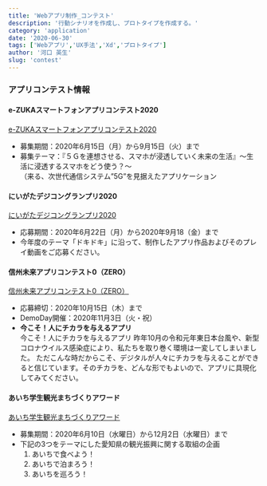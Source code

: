 ```yaml
---
title: 'Webアプリ制作_コンテスト'
description: '行動シナリオを作成し、プロトタイプを作成する。'
category: 'application'
date: '2020-06-30'
tags: ['Webアプリ','UX手法','Xd','プロトタイプ']
author: '河口 英生'
slug: 'contest'
---
```

<div class="post-section">
<h3 class="title is-5" >アプリコンテスト情報</h3>

<h4 class="title is-6" >e-ZUKAスマートフォンアプリコンテスト2020</h4>

[e-ZUKAスマートフォンアプリコンテスト2020](http://e-zuka.info/2020/)
- 募集期間：2020年6月15日（月）から9月15日（火）まで
- 募集テーマ：『５Ｇを連想させる、スマホが浸透していく未来の生活』～生活に浸透するスマホをどう使う？～  
（来る、次世代通信システム”5G”を見据えたアプリケーション

<h4 class="title is-6" >にいがたデジコングランプリ2020</h4>

[にいがたデジコングランプリ2020](https://www.niigata-digicon.com/digicon/index.html)
- 応募期間：2020年6月22日（月）から2020年9月18（金）まで
- 今年度のテーマ「ドキドキ」に沿って、制作したアプリ作品およびそのプレイ動画をご応募ください。

<h4 class="title is-6" >信州未来アプリコンテスト0（ZERO）</h4>

[信州未来アプリコンテスト0（ZERO）](https://shinshu-futureapp.net/)
- 応募締切：2020年10月15日（木）まで
- DemoDay開催：2020年11月3日（火・祝）
- __今こそ！人にチカラを与えるアプリ__  
今こそ！人にチカラを与えるアプリ
昨年10月の令和元年東日本台風や、新型コロナウイルス感染症により、私たちを取り巻く環境は一変してしまいました。
ただこんな時だからこそ、デジタルが人々にチカラを与えることができると信じています。そのチカラを、どんな形でもよいので、アプリに具現化してみてください。

<h4 class="title is-6" >あいち学生観光まちづくりアワード</h4>

[あいち学生観光まちづくりアワード](https://www.pref.aichi.jp/soshiki/kanko/award-2-bosyuu.html)
- 募集期間：2020年6月10日（水曜日）から12月2日（水曜日）まで
- 下記の3つをテーマにした愛知県の観光振興に関する取組の企画
  1. あいちで食べよう！
  2. あいちで泊まろう！
  3. あいちを巡ろう！

</div>

